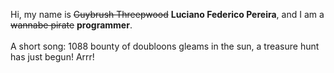 Hi, my name is ~~Guybrush Threepwood~~ **Luciano Federico Pereira**, and I am a ~~wannabe pirate~~ **programmer**.<br><br>A short song: 1088 bounty of doubloons gleams in the sun, a treasure hunt has just begun! Arrr!
